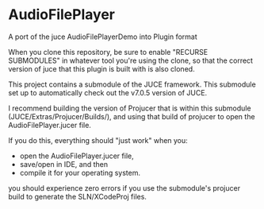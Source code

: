 # AudioFilePlayer
A port of the juce AudioFilePlayerDemo into Plugin format

When you clone this repository, be sure to enable "RECURSE SUBMODULES" in whatever tool you're using the clone, so that the correct version of juce that this plugin is built with is also cloned.

This project contains a submodule of the JUCE framework.  This submodule set up to automatically check out the v7.0.5 version of JUCE.

I recommend building the version of Projucer that is within this submodule (JUCE/Extras/Projucer/Builds/), and using that build of projucer to open the AudioFilePlayer.jucer file.

If you do this, everything should "just work" when you: 
- open the AudioFilePlayer.jucer file, 
- save/open in IDE, and then 
- compile it for your operating system.

you should experience zero errors if you use the submodule's projucer build to generate the SLN/XCodeProj files.
